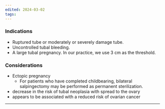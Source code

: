 ```yaml
---
edited: 2024-03-02
tags:
---
```

### Indications
- Ruptured tube or moderately or severely damage tube.
- Uncontrolled tubal bleeding.
- A large tubal pregnancy. In our practice, we use 3 cm as the threshold.
### Considerations
- Ectopic pregnancy
	- For patients who have completed childbearing, bilateral salpingectomy may be performed as permanent sterilization.
- decrease in the risk of tubal neoplasia with spread to the ovary
- appears to be associated with a reduced risk of ovarian cancer
---
